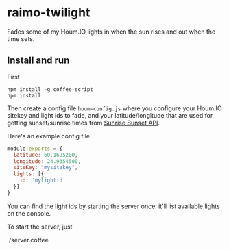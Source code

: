 # raimo-twilight

Fades some of my Houm.IO lights in when the sun rises and out when the time sets.

## Install and run

First

    npm install -g coffee-script
    npm install

Then create a config file `houm-config.js` where you configure your Houm.IO
sitekey and light ids to fade, and your latitude/longitude that are used for
getting sunset/sunrise times from [Sunrise Sunset API](http://sunrise-sunset.org/).

Here's an example config file.

```js
module.exports = { 
  latitude: 60.1695200,
  longitude: 24.9354500,
  siteKey: "mysitekey", 
  lights: [{
    id: 'mylightid'
  }]
}
```

You can find the light ids by starting the server once: it'll list available lights
on the console.

To start the server, just

  ./server.coffee
